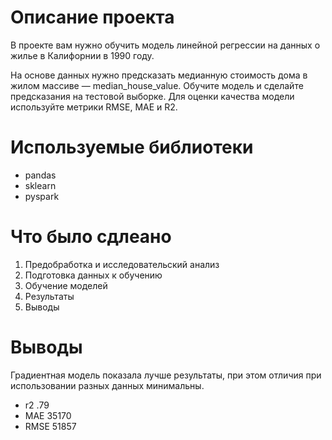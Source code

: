 # Описание проекта

В проекте вам нужно обучить модель линейной регрессии на данных о жилье в Калифорнии в 1990 году.

На основе данных нужно предсказать медианную стоимость дома в жилом массиве — median_house_value. Обучите модель и сделайте предсказания на тестовой выборке. Для оценки качества модели используйте метрики RMSE, MAE и R2.

# Используемые библиотеки

- pandas 
- sklearn
- pyspark
 
# Что было сдлеано

1. Предобработка и исследовательский анализ
2. Подготовка данных к обучению
6. Обучение моделей
7. Результаты
8. Выводы

# Выводы

Градиентная модель показала лучше результаты, при этом отличия при использовании разных данных минимальны. 
- r2 .79
- MAE 35170
- RMSE 51857
